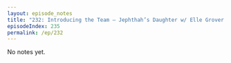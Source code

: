 ```yaml
---
layout: episode_notes
title: "232: Introducing the Team — Jephthah’s Daughter w/ Elle Grover Fricks"
episodeIndex: 235
permalink: /ep/232
---
```

No notes yet.
